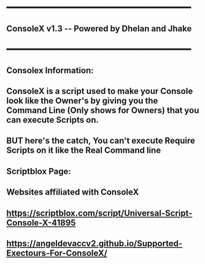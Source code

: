 ━━━━━━━━━━━━━━━━━━━━━━━━━━━━━━━━━━━━━━
-

ConsoleX v1.3 -- Powered by Dhelan and Jhake
-
━━━━━━━━━━━━━━━━━━━━━━━━━━━━━━━━━━━━━━
-
Consolex Information:
-
ConsoleX is a script used to make your Console look like the Owner's by  giving you the Command Line
(Only shows for Owners) that you can execute Scripts on.
-
BUT here's the catch, You can't execute Require Scripts on it like the Real Command line
-
Scriptblox Page:
-
Websites affiliated with ConsoleX
-
https://scriptblox.com/script/Universal-Script-Console-X-41895
-
https://angeldevaccv2.github.io/Supported-Exectours-For-ConsoleX/
-
